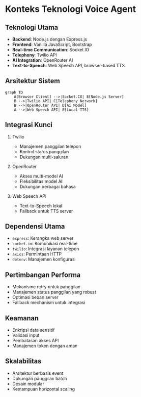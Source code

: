 # Konteks Teknologi Voice Agent

## Teknologi Utama
- **Backend**: Node.js dengan Express.js
- **Frontend**: Vanilla JavaScript, Bootstrap
- **Real-time Communication**: Socket.IO
- **Telephony**: Twilio API
- **AI Integration**: OpenRouter AI
- **Text-to-Speech**: Web Speech API, browser-based TTS

## Arsitektur Sistem
```mermaid
graph TD
    A[Browser Client] -->|Socket.IO| B[Node.js Server]
    B -->|Twilio API| C[Telephony Network]
    B -->|OpenRouter API| D[AI Model]
    A -->|Web Speech API| E[Local TTS]
```

## Integrasi Kunci
1. Twilio
   - Manajemen panggilan telepon
   - Kontrol status panggilan
   - Dukungan multi-saluran

2. OpenRouter
   - Akses multi-model AI
   - Fleksibilitas model AI
   - Dukungan berbagai bahasa

3. Web Speech API
   - Text-to-Speech lokal
   - Fallback untuk TTS server

## Dependensi Utama
- `express`: Kerangka web server
- `socket.io`: Komunikasi real-time
- `twilio`: Integrasi layanan telepon
- `axios`: Permintaan HTTP
- `dotenv`: Manajemen konfigurasi

## Pertimbangan Performa
- Mekanisme retry untuk panggilan
- Manajemen status panggilan yang robust
- Optimasi beban server
- Fallback mechanism untuk integrasi

## Keamanan
- Enkripsi data sensitif
- Validasi input
- Pembatasan akses API
- Manajemen token dengan aman

## Skalabilitas
- Arsitektur berbasis event
- Dukungan panggilan batch
- Desain modular
- Kemampuan horizontal scaling 